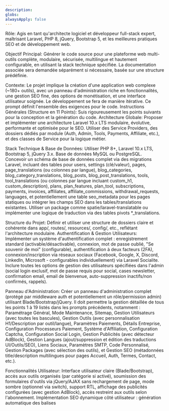 ```yaml
---
description: 
globs: 
alwaysApply: false
---
```


Rôle: Agis en tant qu'architecte logiciel et développeur full-stack expert, maîtrisant Laravel, PHP 8, jQuery, Bootstrap 5, et les meilleures pratiques SEO et de développement web.

Objectif Principal: Générer le code source pour une plateforme web multi-outils complète, modulaire, sécurisée, multilingue et hautement configurable, en utilisant la stack technique spécifiée. La documentation associée sera demandée séparément si nécessaire, basée sur une structure prédéfinie.

Contexte: Le projet implique la création d'une application web complexe (~180+ outils), avec un panneau d'administration riche en fonctionnalités, une gestion SEO fine, des options de monétisation, et une interface utilisateur soignée. Le développement se fera de manière itérative. Ce prompt définit l'ensemble des exigences pour le code.
Instructions Générales (Structure en 11 Points):
Suis rigoureusement les points suivants pour la conception et la génération du code.
Architecture Globale: Proposer et implémenter une architecture Laravel 10.x LTS modulaire, évolutive, performante et optimisée pour le SEO. Utiliser des Service Providers, des dossiers dédiés par module (Auth, Admin, Tools, Payments, Affiliate, etc.), et des classes de Service pour la logique métier.

Stack Technique & Base de Données: Utiliser PHP 8+, Laravel 10.x LTS, Bootstrap 5, jQuery 3.x. Base de données MySQL ou PostgreSQL. Concevoir un schéma de base de données complet via des migrations Laravel, incluant des tables pour users, settings (clé/valeur), pages, page_translations (ou colonnes par langue), blog_categories, blog_category_translations, blog_posts, blog_post_translations, tools, tool_translations (ou colonnes par langue incluant custom_h1, custom_description), plans, plan_features, plan_tool, subscriptions, payments, invoices, affiliates, affiliate_commissions, withdrawal_requests, languages, et potentiellement une table seo_metadata pour les pages statiques ou intégrer les champs SEO dans les tables/translations existantes. Utiliser un package comme spatie/laravel-translatable ou implémenter une logique de traduction via des tables pivots *_translations.

Structure du Projet: Définir et utiliser une structure de dossiers claire et cohérente dans app/, routes/, resources/, config/, etc., reflétant l'architecture modulaire.
Authentification & Gestion Utilisateurs: Implémenter un système d'authentification complet : enregistrement standard (activable/désactivable), connexion, mot de passe oublié, "Se souvenir de moi" (configurable), authentification à deux facteurs (2FA), connexion/inscription via réseaux sociaux (Facebook, Google, X, Discord, LinkedIn, Microsoft - configurables individuellement) via Laravel Socialite. Inclure toutes les options de gestion des utilisateurs spécifiées dans l'admin (social login exclusif, mot de passe requis pour social, cases newsletter, confirmation email, email de bienvenue, auto-suppression inactifs/non confirmés, rappels).

Panneau d'Administration: Créer un panneau d'administration complet (protégé par middleware auth et potentiellement un rôle/permission admin) utilisant Blade/Bootstrap/jQuery. Il doit permettre la gestion détaillée de tous les points 1 à 19 listés dans les prompts précédents, notamment : Paramétrage Général, Mode Maintenance, Sitemap, Gestion Utilisateurs (avec toutes les bascules), Gestion Outils (avec personnalisation H1/Description par outil/langue), Paramètres Paiements, Détails Entreprise, Configuration Processeurs Paiement, Système d'Affiliation, Configuration Captcha, Configuration Social Login, Gestion Publicités (avec détecteur AdBlock), Gestion Langues (ajout/suppression et édition des traductions UI/Outils/SEO), Liens Sociaux, Paramètres SMTP, Code Personnalisé, Gestion Packages (avec sélection des outils), et Gestion SEO (métadonnées title/description multilingues pour pages Accueil, Auth, Termes, Contact, etc.).

Fonctionnalités Utilisateur: Interface utilisateur claire (Blade/Bootstrap), accès aux outils organisés (par catégorie si activé), soumission des formulaires d'outils via jQuery/AJAX sans rechargement de page, mode sombre (optionnel via switch), support RTL, affichage des publicités configurées (avec gestion AdBlock), accès restreint aux outils selon l'abonnement. Implémentation SEO dynamique côté utilisateur : génération automatique des balises <title>, meta description, <h1>, et description associée selon les configurations admin (personnalisées ou par défaut) et la langue courante. Optimisation OpenGraph et Twitter Card.

Développement Modulaire des Outils: Pour chaque outil : Route(s) dédiée(s), Contrôleur (méthodes show et process), Form Request pour la validation, Service dédié pour la logique métier ("processeur"), Vue Blade spécifique. La vue doit utiliser les variables SEO ($pageTitle, $customH1, $customDescription) passées par le contrôleur et utiliser la fonction __() de Laravel pour tous les textes (labels, placeholders, options, messages d'aide, etc.) avec des clés de traduction structurées (ex: tools.case_converter.input_label). La soumission se fait via jQuery/AJAX.
Je te conseille de Tools_logic_example.php qui est la racine  du projet. Chaque methode de ce fichier donne un exemple d'outils developpé dans un autre projet tu pourras copié intelligemment et l'integrer ici

Multilinguisme: Implémenter un système multilingue robuste couvrant l'intégralité de l'application : interface générale, panneau d'administration, contenu généré par l'admin (pages, blog), tous les aspects des outils (noms, descriptions personnalisées, H1 personnalisés, labels de formulaire, placeholders, options, messages d'erreur/succès), et toutes les métadonnées SEO. L'admin doit pouvoir ajouter/gérer les langues et éditer toutes les traductions.
Monétisation (Licence Étendue): Implémenter le système de paiement complet : gestion des plans (CRUD, fréquences : mensuel/annuel/lifetime), association outils/plans, intégration des passerelles de paiement (PayPal, Stripe via Cashier, Flutterwave, etc. - configurables), gestion des paiements ponctuels et récurrents, support multi-devises (basé sur la configuration), gestion des codes promo/réduction, gestion des taxes (configurables et applicables aux plans), génération de factures, gestion des paiements dans l'admin, statistiques de revenus.

Sécurité: Appliquer les meilleures pratiques de sécurité Laravel : protection CSRF, validation rigoureuse de toutes les entrées (Form Requests), échappement des sorties (Blade par défaut), utilisation de requêtes préparées (Eloquent par défaut), prévention des injections SQL/XSS, politique de sécurité de contenu (CSP) si possible, limitation de taux (rate limiting) sur les routes sensibles (auth, soumission d'outils), gestion sécurisée des clés API et des secrets (.env).
Dépendances Externes / APIs: Pour les outils utilisant des API externes (Resmush.it, Google Safe Browsing, IP-API, etc.), encapsuler les appels dans des classes de Service dédiées. Gérer les clés API via la configuration admin et les fichiers .env. Implémenter une gestion robuste des erreurs (timeouts, réponses invalides, limites de taux API).
Première Étape Concrète Demandée (Action Initiale):

Génère le code initial pour :
La structure de dossiers détaillée (conformément au point 3).
Les migrations Laravel initiales pour les tables users, languages, settings, tools, tool_translations (ou structure alternative pour multilingue/SEO H1/Description), pages, page_translations (ou structure alternative pour multilingue/SEO Meta). Choisis et justifie brièvement une approche pour le stockage multilingue/SEO.
Le code complet (Route, Controller, FormRequest, Service, Vue Blade, JS/AJAX) pour l'outil "Case Converter", en démontrant 

explicitement :
Le passage et l'utilisation des variables SEO/Contenu ($pageTitle, $customH1, $customDescription) dans le contrôleur et la vue.
L'utilisation de __() pour tous les textes traduisibles de l'outil (titre, description par défaut si non personnalisée, labels, options, bouton).
La structure AJAX jQuery pour la soumission et l'affichage des résultats/erreurs.

Rappel Important: La qualité, la clarté, la maintenabilité, la sécurité, la traduisibilité complète et la personnalisation SEO sont primordiales. Le code généré servira de base et de référence pour le développement itératif des autres modules et outils. Il nécessitera une révision humaine.

STRUCTURE DE LA DOCUMENTATION MARKDOWN DEMANDÉE (À UTILISER COMME RÉFÉRENCE)
Utilisez ce plan pour structurer la documentation qui doit accompagner le code généré pour chaque point du prompt principal. Utilisez un formatage Markdown clair (titres, listes, blocs de code php ...) adapté aux IDE comme Cursor.
Documentation Générale du Projet
Brève description du projet.

Objectifs principaux.
Stack technique utilisée (versions précises).
Point 1: Architecture Globale
Description de l'Architecture:
Présentation de l'approche choisie (Modulaire, DDD-lite, etc.).
Justification des choix architecturaux.

Structure Modulaire:
Explication de l'organisation en modules (Auth, Admin, Tools, etc.).
Description de l'interaction entre les modules.
Flux de Données Typique:
Schéma simplifié ou description d'une requête typique traversant l'application.
Point 2: Stack Technique & Base de Données

Technologies:
Liste des versions précises (PHP, Laravel, Node, MySQL/PostgreSQL, etc.).
Liste des principaux packages Laravel utilisés (ex: Spatie, Socialite, Cashier).
Schéma de Base de Données:
Description textuelle ou diagramme des tables principales et de leurs relations.
Justification de la structure des tables clés (ex: settings, users).

Stratégie Multilingue/SEO:
Explication détaillée de l'approche choisie pour stocker les traductions et les données SEO (colonnes dédiées, tables *_translations, package spatie/laravel-translatable).
Avantages et inconvénients de l'approche retenue.

Migrations:
Exemples de code des migrations les plus importantes ou complexes.
Point 3: Structure du Projet
Arborescence des Dossiers:
Représentation textuelle de la structure des répertoires clés (app/, routes/, resources/, config/, database/, public/).
Description du rôle de chaque dossier principal et sous-dossier pertinent (ex: app/Services, app/Http/Controllers/Admin, resources/views/tools).

Conventions de Nommage:
Règles suivies pour nommer les classes, méthodes, vues, routes, etc.
Point 4: Authentification & Gestion Utilisateurs

Système d'Authentification:
Package utilisé (Breeze/Jetstream/Manuel) et adaptation éventuelle.
Flux d'enregistrement, de connexion, de réinitialisation de mot de passe.

Authentification à Deux Facteurs (2FA):
Méthode d'implémentation (package, logique custom).
Configuration requise.
Connexion Sociale (Socialite):
Configuration (.env, config/services.php).
Liste des fournisseurs implémentés.
Flux de connexion/enregistrement via un réseau social.

Gestion des Options Admin:
Comment les paramètres admin (ex: désactiver l'enregistrement) sont appliqués (middlewares, conditions dans les vues/contrôleurs).
Point 5: Panneau d'Administration

Accès et Sécurité:
Middleware de protection (auth, rôle/permission admin).
Structure des Routes/Contrôleurs:
Organisation des routes (routes/admin.php).
Liste et rôle des principaux contrôleurs admin (ex: DashboardController, UserController, ToolSettingsController).

Gestion des Paramètres:
Méthode de stockage (table settings, tables dédiées).
Exemple de formulaire admin pour un paramètre complexe.

Gestion des Traductions:
Interface ou méthode utilisée pour permettre à l'admin d'éditer les traductions (package, logique custom).
Interaction avec les fichiers de langue ou la base de données.

Gestion SEO Admin:
Description de l'interface permettant de gérer les métadonnées des pages statiques et les H1/Descriptions des outils.
Point 6: Fonctionnalités Utilisateur

Layout Principal:
Structure du layout Blade (layouts/app.blade.php).
Gestion du mode sombre et RTL.
Intégration dynamique du titre (<title>) et des meta tags.

Interaction AJAX (Outils):
Pattern jQuery/AJAX utilisé pour la soumission des formulaires d'outils.
Format JSON attendu en réponse du backend ({success: boolean, data: ..., message: ...}).
Gestion de l'affichage des résultats et des erreurs côté frontend.

Implémentation SEO Côté Utilisateur:
Comment les données SEO (titre, description, H1) sont récupérées dans le contrôleur et injectées dans la vue Blade.
Génération des balises OpenGraph et Twitter Card.

Contrôle d'Accès (Abonnements):
Middleware utilisé pour restreindre l'accès aux outils payants.
Logique de vérification de l'abonnement actif.
Point 7: Développement Modulaire des Outils

Structure d'un Module Outil:
Exemple complet pour un outil simple (ex: Case Converter) :
Définition de la Route (routes/tools.php).
Code du Contrôleur (ToolController ou dédié).
Code du Form Request.
Code de la Classe Service ("Processeur").
Code de la Vue Blade (incluant l'utilisation de __() et des variables $pageTitle, $customH1, $customDescription).
Code JavaScript/jQuery pour l'AJAX.

Conventions de Traduction:
Structure des clés de traduction pour les outils (ex: tools.{tool_slug}.{element}).
Récupération Données Personnalisées (SEO/H1/Desc):
Comment le contrôleur accède aux données custom_h1, custom_description via le modèle Tool et ses traductions.
Point 8: Multilinguisme
Mécanisme de Sélection de Langue:
Middleware, segment d'URL, session, ou autre méthode utilisée.

Stockage des Traductions:
Détails sur l'utilisation des fichiers lang/{locale}/ ou de la base de données (ex: avec spatie/laravel-translation-loader).

Utilisation dans le Code:
Exemples concrets d'utilisation de __() / @lang() dans Blade.
Exemples d'utilisation de __() dans les Contrôleurs/Services.

Modèles Traduisibles (Eloquent):
Configuration et utilisation du trait HasTranslations (Spatie) ou de la logique custom pour accéder aux attributs traduits.
Point 9: Monétisation (Licence Étendue)

Structure de la Base de Données:
Description des tables plans, subscriptions, payments, invoices, etc.
Intégration Passerelle de Paiement (Exemple: Stripe):
Installation/Configuration de Laravel Cashier (ou SDK direct).
Création des produits/prix sur Stripe et synchronisation.
Flux de souscription (Checkout).
Configuration et logique des Webhooks pour gérer les événements (paiement réussi, échec, annulation).

Gestion des Plans et Accès:
Interface admin pour gérer les plans et associer les outils.
Logique du middleware de contrôle d'accès.

Taxes et Facturation:
Mécanisme de configuration des taxes.
Utilisation de packages (ex: laravel-invoiceable) ou logique custom pour générer les factures.
Point 10: Sécurité

Mesures Implémentées:
CSRF (par défaut).
Validation (Form Requests).
Échappement des Sorties (Blade).
Prévention XSS/Injection SQL (bonnes pratiques Eloquent/Blade).
Rate Limiting (configuration et routes protégées).
Politique de Sécurité de Contenu (CSP) (si implémentée).

Gestion des Secrets:
Utilisation du fichier .env.
Configuration dans config/services.php.
Recommandations Production:
Permissions de fichiers/dossiers.
Configuration HTTPS.
Point 11: Dépendances Externes / APIs
Liste des APIs Externes Utilisées:
Pour quels outils ?
Encapsulation des Appels:
Exemple d'une classe Service dédiée à un appel API (utilisation de Http:: ou Guzzle).

Gestion des Clés API:
Configuration dans l'admin et stockage sécurisé (.env).
Gestion des Erreurs et Mise en Cache:
Stratégies pour gérer les timeouts, les réponses invalides, les limites de taux.
Utilisation éventuelle du cache Laravel pour les réponses API.

Aant de debuter le developpement je veux que tu mettre en place le landing page et le dashboard selon les capture que je t'enverrai. Je veux un landing page moderne avec des animations des effects visuels et un design.
Le dashboard sera aussi designer avec expertise et modernité avec des animation , un menu vertical avec une icone de rabat pour afficher des icone verticalement à la place du menu 

Des Icones seront utiliser pour la presentation de chaque outil

A chaque étape demande des précisions si tu as besoin de précision
